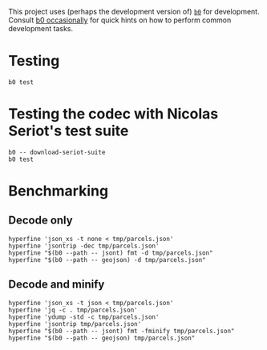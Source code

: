 This project uses (perhaps the development version of) [`b0`] for
development. Consult [b0 occasionally] for quick hints on how to
perform common development tasks.

[`b0`]: https://erratique.ch/software/b0
[b0 occasionally]: https://erratique.ch/software/b0/doc/occasionally.html

# Testing

    b0 test
    
# Testing the codec with Nicolas Seriot's test suite

    b0 -- download-seriot-suite
    b0 test

# Benchmarking 

## Decode only 

    hyperfine 'json_xs -t none < tmp/parcels.json'
    hyperfine 'jsontrip -dec tmp/parcels.json'
    hyperfine "$(b0 --path -- jsont) fmt -d tmp/parcels.json"
    hyperfine "$(b0 --path -- geojson) -d tmp/parcels.json"

## Decode and minify 

    hyperfine 'json_xs -t json < tmp/parcels.json'
    hyperfine 'jq -c . tmp/parcels.json'
    hyperfine 'ydump -std -c tmp/parcels.json'
    hyperfine 'jsontrip tmp/parcels.json'
    hyperfine "$(b0 --path -- jsont) fmt -fminify tmp/parcels.json"
    hyperfine "$(b0 --path -- geojson) tmp/parcels.json"


